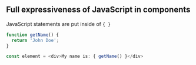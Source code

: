 ## Full expressiveness of JavaScript in components

JavaScript statements are put inside of `{ }`

```javascript
function getName() {
  return 'John Doe';
}

const element = <div>My name is: { getName() }</div>
```
